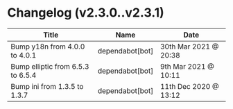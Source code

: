 # Changelog (v2.3.0..v2.3.1)

| Title | Name | Date |
| ----- | ---- | ---- |
| Bump y18n from 4.0.0 to 4.0.1 | dependabot[bot] | 30th Mar 2021 @ 20:38 |
| Bump elliptic from 6.5.3 to 6.5.4 | dependabot[bot] | 9th Mar 2021 @ 10:11 |
| Bump ini from 1.3.5 to 1.3.7 | dependabot[bot] | 11th Dec 2020 @ 13:12 |

